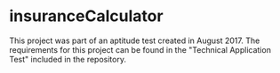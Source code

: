# insuranceCalculator
This project was part of an aptitude test created in August 2017. 
The requirements for this project can be found in the "Technical Application Test" included in the repository. 
